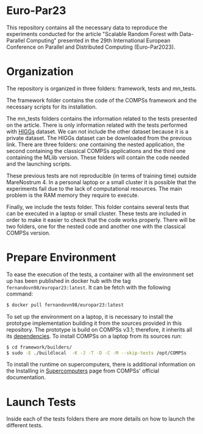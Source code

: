 # Euro-Par23
This repository contains all the necessary data to reproduce the experiments conducted for the article "Scalable Random Forest with Data-Parallel
Computing" presented in the 29th International European Conference on Parallel and Distributed Computing (Euro-Par2023).

# Organization

The repository is organized in three folders: framework, tests and mn_tests.

The framework folder contains the code of the COMPSs framework and the necessary scripts for its installation.

The mn_tests folders contains the information related to the tests presented on the article. There is only information related with the tests performed with [HIGGs](https://archive.ics.uci.edu/ml/datasets/HIGGS) dataset. We can not include the other dataset because it is a private dataset. The HIGGs dataset can be downloaded from the previous link. There are three folders: one containing the nested application, the second containing the classical COMPSs applications and the third one containing the MLlib version. These folders will contain the code needed and the launching scripts.

These previous tests are not reproducible (in terms of training time) outside MareNostrum 4. In a personal laptop or a small cluster it is possible that the experiments fail due to the lack of computational resources. The main problem is the RAM memory they require to execute.

Finally, we include the tests folder. This folder contains several tests that can be executed in a laptop or small cluster. These tests are included in order to make it easier to check that the code works properly. There will be two folders, one for the nested code and another one with the classical COMPSs version.

# Prepare Environment

To ease the execution of the tests, a container with all the environment set up has been published in docker hub with the tag ```fernandovn98/europar23:latest```. It can be fetch with the following command:
```bash
$ docker pull fernandovn98/europar23:latest
```
To set up the environment on a laptop, it is necessary to install the prototype implementation building it from the sources provided in this repository. The prototype is build on COMPSs v3.1; therefore, it inherits all its [dependencies](https://compss-doc.readthedocs.io/en/3.1/Sections/01_Installation/01_Dependencies.html). 
To install COMPSs on a laptop from its sources run:
```bash
$ cd framework/builders/
$ sudo -E ./buildlocal  -K -J -T -D -C -M --skip-tests /opt/COMPSs
```
To install the runtime on supercomputers, there is additional information on the Installing in [Supercomputers](https://compss-doc.readthedocs.io/en/3.1/Sections/01_Installation/04_Supercomputers.html#) page from COMPSs' official documentation.

# Launch Tests
Inside each of the tests folders there are more details on how to launch the different tests.
